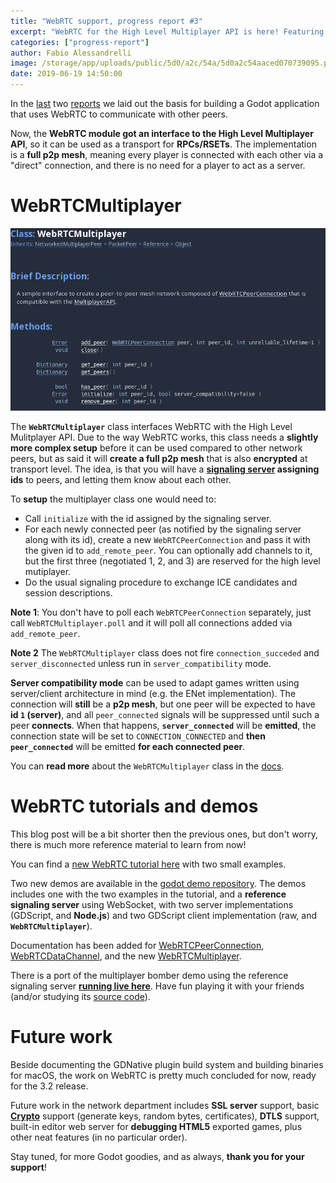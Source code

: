 ```yaml
---
title: "WebRTC support, progress report #3"
excerpt: "WebRTC for the High Level Multiplayer API is here! Featuring a fully peer to peer mesh network. Documentation is now available for WebRTC classes, a tutorial and two new demos has been added."
categories: ["progress-report"]
author: Fabio Alessandrelli
image: /storage/app/uploads/public/5d0/a2c/54a/5d0a2c54aaced070739095.png
date: 2019-06-19 14:50:00
---
```


In the [last](https://godotengine.org/article/godot-webrtc-report2) two [reports](https://godotengine.org/article/godot-webrtc-report1) we laid out the basis for building a Godot application that uses WebRTC to communicate with other peers.

Now, the **WebRTC module got an interface to the High Level Multiplayer API**, so it can be used as a transport for **RPCs/RSETs**. The implementation is a **full p2p mesh**, meaning every player is connected with each other via a "direct" connection, and there is no need for a player to act as a server.

WebRTCMultiplayer
=================

![webrtc-multiplayer-docs.png](/storage/app/uploads/public/5d0/a2d/7ca/5d0a2d7caa88a877416904.png)

The **`WebRTCMultiplayer`** class interfaces WebRTC with the High Level Mulitplayer API. Due to the way WebRTC works, this class needs a **slightly more complex setup** before it can be used compared to other network peers, but as said it will **create a full p2p mesh** that is also **encrypted** at transport level. The idea, is that you will have a **[signaling server](http://docs.godotengine.org/en/latest/tutorials/networking/webrtc.html) assigning ids** to peers, and letting them know about each other.

To **setup** the multiplayer class one would need to:

- Call `initialize` with the id assigned by the signaling server.
- For each newly connected peer (as notified by the signaling server along with its id), create a new `WebRTCPeerConnection` and pass it with the given id to `add_remote_peer`. You can optionally add channels to it, but the first three (negotiated 1, 2, and 3) are reserved for the high level mutiplayer.
- Do the usual signaling procedure to exchange ICE candidates and session descriptions.

**Note 1**: You don't have to poll each `WebRTCPeerConnection` separately, just call `WebRTCMultiplayer.poll` and it will poll all connections added via `add_remote_peer`.

**Note 2** The `WebRTCMultiplayer` class does not fire `connection_succeded` and `server_disconnected` unless run in `server_compatibility` mode.

**Server compatibility mode** can be used to adapt games written using server/client architecture in mind (e.g. the ENet implementation). The connection will **still** be a **p2p mesh**, but one peer will be expected to have **id `1` (server)**, and all `peer_connected` signals will be suppressed until such a peer **connects**. When that happens, **`server_connected`** will be **emitted**, the connection state will be set to `CONNECTION_CONNECTED` and **then `peer_connected`** will be emitted **for each connected peer**.

You can **read more** about the `WebRTCMultiplayer` class in the [docs](http://docs.godotengine.org/en/latest/classes/class_webrtcmultiplayer.html).

WebRTC tutorials and demos
==========================

This blog post will be a bit shorter then the previous ones, but don't worry, there is much more reference material to learn from now!

You can find a [new WebRTC tutorial here](http://docs.godotengine.org/en/latest/tutorials/networking/webrtc.html) with two small examples.

Two new demos are available in the [godot demo repository](https://github.com/godotengine/godot-demo-projects/). The demos includes one with the two examples in the tutorial, and a **reference signaling server** using WebSocket, with two server implementations (GDScript, and **Node.js**) and two GDScript client implementation (raw, and **`WebRTCMultiplayer`**).

Documentation has been added for [WebRTCPeerConnection](http://docs.godotengine.org/en/latest/classes/class_webrtcpeerconnection.html), [WebRTCDataChannel](http://docs.godotengine.org/en/latest/classes/class_webrtcdatachannel.html), and the new [WebRTCMultiplayer](http://docs.godotengine.org/en/latest/classes/class_webrtcmultiplayer.html).

There is a port of the multiplayer bomber demo using the reference signaling server **[running live here](https://no-war.fales.me/)**. Have fun playing it with your friends (and/or studying its [source code](https://github.com/Faless/bomber-rtc/)).

Future work
===========

Beside documenting the GDNative plugin build system and building binaries for macOS, the work on WebRTC is pretty much concluded for now, ready for the 3.2 release.

Future work in the network department includes **SSL server** support, basic [**Crypto**](https://github.com/godotengine/godot/pull/29871) support (generate keys, random bytes, certificates), **DTLS** support, built-in editor web server for **debugging HTML5** exported games, plus other neat features (in no particular order).

Stay tuned, for more Godot goodies, and as always, **thank you for your support**!
